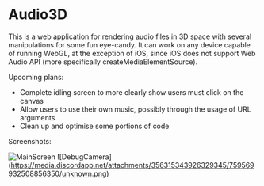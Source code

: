 # Audio3D
This is a web application for rendering audio files in 3D space with several manipulations for some fun eye-candy. It can work on any device capable of running WebGL, at the exception of iOS, since iOS does not support Web Audio API (more specifically createMediaElementSource).

Upcoming plans:
* Complete idling screen to more clearly show users must click on the canvas
* Allow users to use their own music, possibly through the usage of URL arguments
* Clean up and optimise some portions of code

Screenshots:

![MainScreen](https://media.discordapp.net/attachments/356315343926329345/759568982612508693/unknown.png)
![DebugCamera]
(https://media.discordapp.net/attachments/356315343926329345/759569932508856350/unknown.png)
